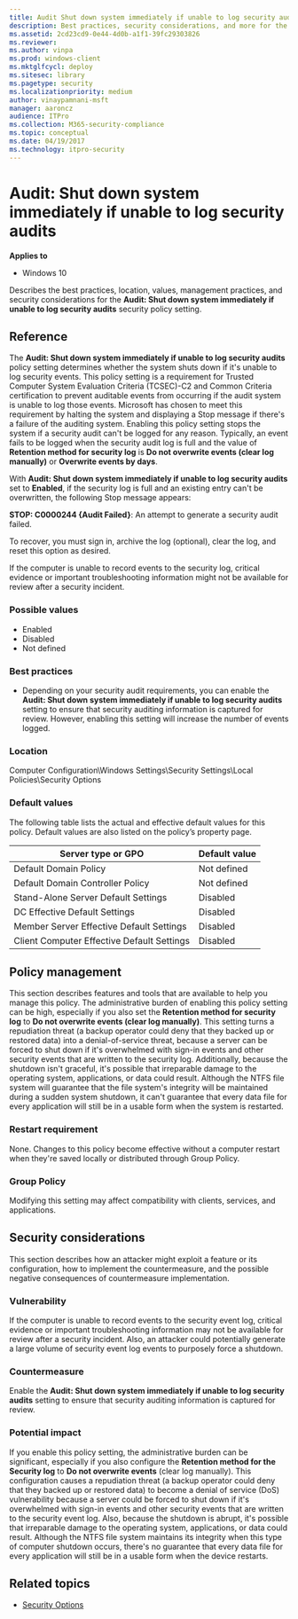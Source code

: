 ```yaml
---
title: Audit Shut down system immediately if unable to log security audits (Windows 10)
description: Best practices, security considerations, and more for the security policy setting, Audit Shut down system immediately if unable to log security audits.
ms.assetid: 2cd23cd9-0e44-4d0b-a1f1-39fc29303826
ms.reviewer: 
ms.author: vinpa
ms.prod: windows-client
ms.mktglfcycl: deploy
ms.sitesec: library
ms.pagetype: security
ms.localizationpriority: medium
author: vinaypamnani-msft
manager: aaroncz
audience: ITPro
ms.collection: M365-security-compliance
ms.topic: conceptual
ms.date: 04/19/2017
ms.technology: itpro-security
---
```


# Audit: Shut down system immediately if unable to log security audits

**Applies to**
-   Windows 10

Describes the best practices, location, values, management practices, and security considerations for the **Audit: Shut down system immediately if unable to log security audits** security policy setting.

## Reference

The **Audit: Shut down system immediately if unable to log security audits** policy setting determines whether the system shuts down if it's unable to log security events. This policy setting is a requirement for Trusted Computer System Evaluation Criteria (TCSEC)-C2 and Common Criteria certification to prevent auditable events from occurring if the audit system is unable to log those events. Microsoft has chosen to meet this requirement by halting the system and displaying a Stop message if there's a failure of the auditing system. Enabling this policy setting stops the system if a security audit can't be logged for any reason. Typically, an event fails to be logged when the security audit log is full and the value of **Retention method for security log** is **Do not overwrite events (clear log manually)** or **Overwrite events by days**.

With **Audit: Shut down system immediately if unable to log security audits** set to **Enabled**, if the security log is full and an existing entry can't be overwritten, the following Stop message appears:

**STOP: C0000244 {Audit Failed}**: An attempt to generate a security audit failed.

To recover, you must sign in, archive the log (optional), clear the log, and reset this option as desired.

If the computer is unable to record events to the security log, critical evidence or important troubleshooting information might not be available for review after a security incident.

### Possible values

-   Enabled
-   Disabled
-   Not defined

### Best practices

-   Depending on your security audit requirements, you can enable the **Audit: Shut down system immediately if unable to log security audits** setting to ensure that security auditing information is captured for review. However, enabling this setting will increase the number of events logged.

### Location

Computer Configuration\\Windows Settings\\Security Settings\\Local Policies\\Security Options

### Default values

The following table lists the actual and effective default values for this policy. Default values are also listed on the policy’s property page.

| Server type or GPO | Default value |
| - | - |
| Default Domain Policy | Not defined 
| Default Domain Controller Policy | Not defined 
| Stand-Alone Server Default Settings | Disabled 
| DC Effective Default Settings | Disabled 
| Member Server Effective Default Settings | Disabled 
| Client Computer Effective Default Settings | Disabled 
 
## Policy management

This section describes features and tools that are available to help you manage this policy.
The administrative burden of enabling this policy setting can be high, especially if you also set the **Retention method for security log** to **Do not overwrite events (clear log manually)**. This setting turns a repudiation threat (a backup operator could deny that they backed up or restored data) into a denial-of-service threat, because a server can be forced to shut down if it's overwhelmed with sign-in events and other security events that are written to the security log. Additionally, because the shutdown isn't graceful, it's possible that irreparable damage to the operating system, applications, or data could result. Although the NTFS file system will guarantee that the file system's integrity will be maintained during a sudden system shutdown, it can't guarantee that every data file for every application will still be in a usable form when the system is restarted.

### Restart requirement

None. Changes to this policy become effective without a computer restart when they're saved locally or distributed through Group Policy.

### Group Policy

Modifying this setting may affect compatibility with clients, services, and applications.

## Security considerations

This section describes how an attacker might exploit a feature or its configuration, how to implement the countermeasure, and the possible negative consequences of countermeasure implementation.

### Vulnerability

If the computer is unable to record events to the security event log, critical evidence or important troubleshooting information may not be available for review after a security incident. Also, an attacker could potentially generate a large volume of security event log events to purposely force a shutdown.

### Countermeasure

Enable the **Audit: Shut down system immediately if unable to log security audits** setting to ensure that security auditing information is captured for review.

### Potential impact

If you enable this policy setting, the administrative burden can be significant, especially if you also configure the **Retention method for the Security log** to **Do not overwrite events** (clear log manually). This configuration causes a repudiation threat (a backup operator could deny that they backed up or restored data) to become a denial of service (DoS) vulnerability because a server could be forced to shut down if it's overwhelmed with sign-in events and other security events that are written to the security event log. Also, because the shutdown is abrupt, it's possible that irreparable damage to the operating system, applications, or data could result. Although the NTFS file system maintains its integrity when this type of computer shutdown occurs, there's no guarantee that every data file for every application will still be in a usable form when the device restarts.

## Related topics

- [Security Options](security-options.md)
 
 
